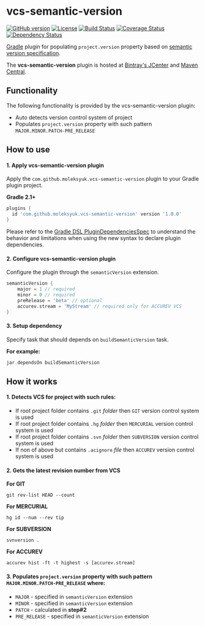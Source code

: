 vcs-semantic-version
===================

[![GitHub version](https://badge.fury.io/gh/moleksyuk%2Fvcs-semantic-version.svg)](http://badge.fury.io/gh/moleksyuk%2Fvcs-semantic-version)
[![License](http://img.shields.io/:license-mit-blue.svg)](http://doge.mit-license.org)
[![Build Status](https://travis-ci.org/moleksyuk/vcs-semantic-version.svg?branch=master)](https://travis-ci.org/moleksyuk/vcs-semantic-version)
[![Coverage Status](https://img.shields.io/coveralls/moleksyuk/vcs-semantic-version.svg)](https://coveralls.io/r/moleksyuk/vcs-semantic-version)
[![Dependency Status](https://www.versioneye.com/user/projects/54ad0e61b6c7ffd180000150/badge.svg?style=flat)](https://www.versioneye.com/user/projects/54ad0e61b6c7ffd180000150)

[Gradle](http://www.gradle.org) plugin for populating `project.version` property based on [semantic version specification](http://semver.org/).

The **vcs-semantic-version** plugin is hosted at [Bintray's JCenter](https://bintray.com/moleksyuk/gradle-plugins/vcs-semantic-version) and [Maven Central](http://search.maven.org/#search%7Cga%7C1%7Ca%3A%22vcs-semantic-version%22).

## Functionality
The following functionality is provided by the vcs-semantic-version plugin:

 * Auto detects version control system of project
 * Populates `project.version` property with such pattern `MAJOR.MINOR.PATCH-PRE_RELEASE`

## How to use
#### 1. Apply vcs-semantic-version plugin
Apply the `com.github.moleksyuk.vcs-semantic-version` plugin to your Gradle plugin project.

**Gradle 2.1+**

```groovy
plugins {
  id 'com.github.moleksyuk.vcs-semantic-version' version '1.0.0'
}
```
Please refer to the [Gradle DSL PluginDependenciesSpec](http://www.gradle.org/docs/current/dsl/org.gradle.plugin.use.PluginDependenciesSpec.html) to
understand the behavior and limitations when using the new syntax to declare plugin dependencies.

#### 2. Configure vcs-semantic-version plugin
Configure the plugin through the `semanticVersion` extension.

```groovy
semanticVersion {
    major = 1 // required
    minor = 0 // required
    preRelease = 'beta' // optional
    accurev.stream = 'MyStream' // required only for ACCUREV VCS
}
```

#### 3. Setup dependency
Specify task that should depends on `buildSemanticVersion` task.

**For example:**
```groovy
jar.dependsOn buildSemanticVersion
```


## How it works
#### 1. Detects VCS for project with such rules:

 * If root project folder contains `.git` *folder* then `GIT` version control system is used
 * If root project folder contains `.hg` *folder* then `MERCURIAL` version control system is used
 * If root project folder contains `.svn` *folder* then `SUBVERSION` version control system is used
 * If non of above but contains `.acignore` *file* then `ACCUREV` version control system is used

#### 2. Gets the latest revision number from VCS

**For GIT**
```
git rev-list HEAD --count
```

**For MERCURIAL**
```
hg id --num --rev tip
```

**For SUBVERSION**
```
svnversion .
```

**For ACCUREV**
```
accurev hist -ft -t highest -s [accurev.stream]
```

#### 3. Populates `project.version` property with such pattern `MAJOR.MINOR.PATCH-PRE_RELEASE` where:
 * `MAJOR` - specified in `semanticVersion` extension
 * `MINOR` - specified in `semanticVersion` extension
 * `PATCH` - calculated in **step#2**
 * `PRE_RELEASE` - specified in `semanticVersion` extension
